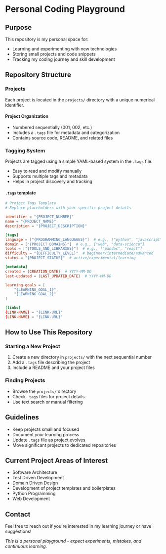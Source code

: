 # Personal Coding Playground

## Purpose

This repository is my personal space for:

- Learning and experimenting with new technologies
- Storing small projects and code snippets
- Tracking my coding journey and skill development

## Repository Structure

### Projects

Each project is located in the `projects/` directory with a unique numerical identifier.

#### Project Organization

- Numbered sequentially (001, 002, etc.)
- Includes a `.tags` file for metadata and categorization
- Contains source code, README, and related files

### Tagging System

Projects are tagged using a simple YAML-based system in the `.tags` file:

- Easy to read and modify manually
- Supports multiple tags and metadata
- Helps in project discovery and tracking

#### `.tags` template

```toml
# Project Tags Template
# Replace placeholders with your specific project details

identifier = "{PROJECT_NUMBER}"
name = "{PROJECT_NAME}"
description = "{PROJECT_DESCRIPTION}"

[tags]
language = ["{PROGRAMMING_LANGUAGES}"]  # e.g., ["python", "javascript"]
domain = ["{PROJECT_DOMAINS}"]  # e.g., ["web", "data-science"]
tools = ["{TOOLS_AND_LIBRARIES}"]  # e.g., ["pandas", "react"]
difficulty = "{DIFFICULTY_LEVEL}"  # beginner/intermediate/advanced
status = "{PROJECT_STATUS}"  # active/experimental/learning

[metadata]
created = {CREATION_DATE}  # YYYY-MM-DD
last-updated = {LAST_UPDATED_DATE}  # YYYY-MM-DD

learning-goals = [
    "{LEARNING_GOAL_1}",
    "{LEARNING_GOAL_2}"
]

[links]
{LINK-NAME} = "{LINK-URL}"
{LINK-NAME} = "{LINK-URL}"
```

## How to Use This Repository

### Starting a New Project

1. Create a new directory in `projects/` with the next sequential number
2. Add a `.tags` file describing the project
3. Include a README and your project files

### Finding Projects

- Browse the `projects/` directory
- Check `.tags` files for project details
- Use text search or manual filtering

## Guidelines

- Keep projects small and focused
- Document your learning process
- Update `.tags` file as project evolves
- Move significant projects to dedicated repositories

## Current Project Areas of Interest

- Software Architecture
- Test Driven Development
- Domain Driven Design
- Development of project templates and boilerplates
- Python Programming
- Web Development

## Contact

Feel free to reach out if you're interested in my learning journey or have suggestions!

_This is a personal playground - expect experiments, mistakes, and continuous learning._
